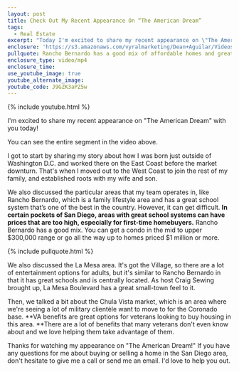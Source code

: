 ```yaml
---
layout: post
title: Check Out My Recent Appearance On “The American Dream”
tags:
  - Real Estate
excerpt: "Today I'm excited to share my recent appearance on \"The American Dream” with Craig Sewing. We talked about a little of everything in the San Diego real estate market."
enclosure: 'https://s3.amazonaws.com/vyralmarketing/Dean+Aguilar/Videos/2017/Check+Out+My+Recent+Appearance+On+The+American+Dream+-+San+Diego+Real+Estate+Agent.mp4'
pullquote: Rancho Bernardo has a good mix of affordable homes and great schools.
enclosure_type: video/mp4
enclosure_time:
use_youtube_image: true
youtube_alternate_image:
youtube_code: J9GZK3aPZ5w
---
```



{% include youtube.html %}

I'm excited to share my recent appearance on "The American Dream" with you today!

You can see the entire segment in the video above.

I got to start by sharing my story about how I was born just outside of Washington D.C. and worked there on the East Coast before the market downturn. That's when I moved out to the West Coast to join the rest of my family, and established roots with my wife and son.&nbsp;

We also discussed the particular areas that my team operates in, like Rancho Bernardo, which is a family lifestyle area and has a great school system that’s one of the best in the country. However, it can get difficult. **In certain pockets of San Diego, areas with great school systems can have prices that are too high, especially for first-time homebuyers.** Rancho Bernardo has a good mix. You can get a condo in the mid to upper $300,000 range or go all the way up to homes priced $1 million or more.&nbsp;

{% include pullquote.html %}

We also discussed the La Mesa area. It's got the Village, so there are a lot of entertainment options for adults, but it's similar to Rancho Bernardo in that it has great schools and is centrally located. As host Craig Sewing brought up, La Mesa Boulevard has a great small-town feel to it.

Then, we talked a bit about the Chula Vista market, which is an area where we're seeing a lot of military client&egrave;le want to move to for the Coronado base. **VA benefits are great options for veterans looking to buy housing in this area.&nbsp;**There are a lot of benefits that many veterans don't even know about and we love helping them take advantage of them.&nbsp;

Thanks for watching my appearance on "The American Dream!" If you have any questions for me about buying or selling a home in the San Diego area, don't hesitate to give me a call or send me an email. I'd love to help you out.
<br>&nbsp;